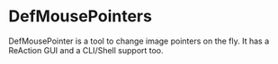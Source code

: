 # DefMousePointers
DefMousePointer is a tool to change image pointers on the fly. It has a ReAction GUI and a CLI/Shell support too.
